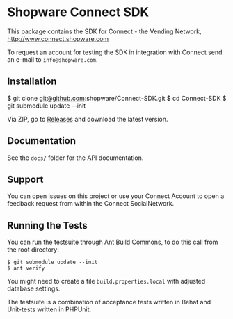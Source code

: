 # Shopware Connect SDK


This package contains the SDK for Connect - the Vending Network, http://www.connect.shopware.com

To request an account for testing the SDK in integration with Connect send an
e-mail to `info@shopware.com`.

## Installation

   $ git clone git@github.com:shopware/Connect-SDK.git
   $ cd Connect-SDK
   $ git submodule update --init

Via ZIP, go to [Releases](https://github.com/shopware/Connect-SDK/releases)
and download the latest version.

## Documentation

See the `docs/` folder for the API documentation.

## Support

You can open issues on this project or use your Connect Account to open a
feedback request from within the Connect SocialNetwork.

## Running the Tests

You can run the testsuite through Ant Build Commons, to do this call
from the root directory:

    $ git submodule update --init
    $ ant verify

You might need to create a file `build.properties.local` with adjusted
database settings.

The testsuite is a combination of acceptance tests written in Behat and
Unit-tests written in PHPUnit.

